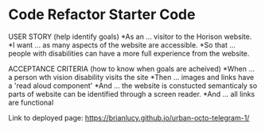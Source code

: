# Code Refactor Starter Code
USER STORY (help identify goals)
    *As an ... visitor to the Horison website.
    *I want ... as many aspects of the website are accessible.
    *So that ... people with disabilities can have a more full experience from the website.
    

ACCEPTANCE CRITERIA (how to know when goals are acheived)
    *When ... a person wth vision disability visits the site
    *Then ... images and links have a 'read aloud component'
    *And ... the website is constucted semanticaly so parts of website can be identified through a screen reader.
    *And ... all links are functional

Link to deployed page:
https://brianlucy.github.io/urban-octo-telegram-1/



